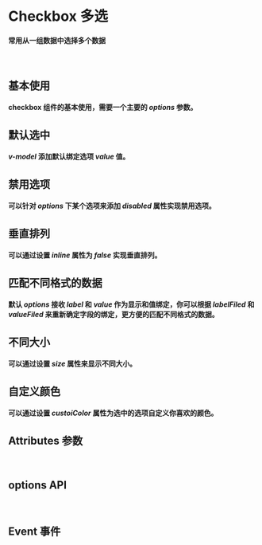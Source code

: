 <script setup>
import demo1 from './demo1.vue'
import demo2 from './demo2.vue'
import demo3 from './demo3.vue'
import demo4 from './demo4.vue'
import demo5 from './demo5.vue'
import demo6 from './demo6.vue'
import demo7 from './demo7.vue'
import Attributes from './Attributes.vue'
import Options from './options.vue'
import Event from './Events.vue'
import preview from '@/components/preview.vue'
</script>

# Checkbox 多选

#### 常用从一组数据中选择多个数据

<br/>

## 基本使用

#### checkbox 组件的基本使用，需要一个主要的 _options_ 参数。

<div class="componetnsBox">
  <demo1/>
</div>
<preview compName="checkbox" demoName="demo1"/>

## 默认选中

#### _v-model_ 添加默认绑定选项 _value_ 值。

<div class="componetnsBox">
  <demo2/>
</div>
<preview compName="checkbox" demoName="demo2"/>

## 禁用选项

#### 可以针对 _options_ 下某个选项来添加 _disabled_ 属性实现禁用选项。

<div class="componetnsBox">
  <demo3/>
</div>
<preview compName="checkbox" demoName="demo3"/>

## 垂直排列

#### 可以通过设置 _inline_ 属性为 _false_ 实现垂直排列。

<div class="componetnsBox">
  <demo4/>
</div>
<preview compName="checkbox" demoName="demo4"/>

## 匹配不同格式的数据

#### 默认 _options_ 接收 _label_ 和 _value_ 作为显示和值绑定，你可以根据 _labelFiled_ 和 _valueFiled_ 来重新确定字段的绑定，更方便的匹配不同格式的数据。

<div class="componetnsBox">
  <demo5/>
</div>
<preview compName="checkbox" demoName="demo5"/>

## 不同大小

#### 可以通过设置 _size_ 属性来显示不同大小。

<div class="componetnsBox">
  <demo6/>
</div>
<preview compName="checkbox" demoName="demo6"/>

## 自定义颜色

#### 可以通过设置 _custoiColor_ 属性为选中的选项自定义你喜欢的颜色。

<div class="componetnsBox">
  <demo7/>
</div>
<preview compName="checkbox" demoName="demo7"/>

## Attributes 参数

<Attributes/>
<br/>

## options API

<Options/>
<br/>

## Event 事件

<Event/>
<br/>
